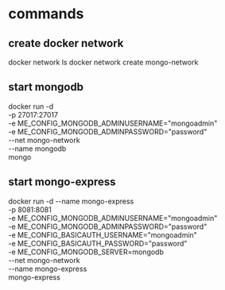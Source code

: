 # commands

## create docker network
docker network ls
docker network create mongo-network

## start mongodb 
docker run -d \
-p 27017:27017 \
-e ME_CONFIG_MONGODB_ADMINUSERNAME="mongoadmin" \
-e ME_CONFIG_MONGODB_ADMINPASSWORD="password" \
--net mongo-network \
--name mongodb \
mongo

## start mongo-express
docker run -d --name mongo-express \
-p 8081:8081 \
-e ME_CONFIG_MONGODB_ADMINUSERNAME="mongoadmin" \
-e ME_CONFIG_MONGODB_ADMINPASSWORD="password" \
-e ME_CONFIG_BASICAUTH_USERNAME="mongoadmin" \
-e ME_CONFIG_BASICAUTH_PASSWORD="password" \
-e ME_CONFIG_MONGODB_SERVER=mongodb \
--net mongo-network \
--name mongo-express \
mongo-express